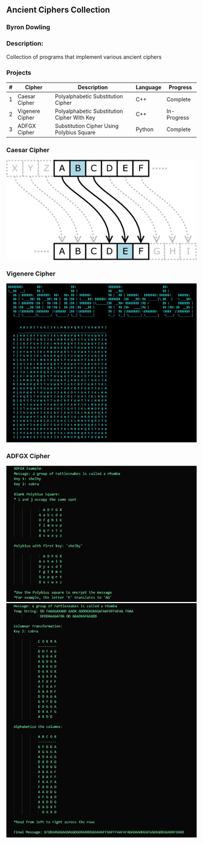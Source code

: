 ## Ancient Ciphers Collection
### Byron Dowling
### Description:
Collection of programs that implement various ancient ciphers

### Projects

|   #   | Cipher          | Description                                 | Language | Progress    |
| :---: | --------------- | ------------------------------------------- | -------- | ----------- |
|   1   | Caesar Cipher   | Polyalphabetic Substitution Cipher          | C++      |  Complete   |
|   2   | Vigenere Cipher | Polyalphabetic Substitution Cipher With Key | C++      | In-Progress |
|   3   | ADFGX Cipher    | Substitution Cipher Using Polybius Square   | Python   |  Complete   |



### Caesar Cipher
![CCI](https://github.com/Byron-Dowling/Ancient-Ciphers/blob/main/Projects/Caesar%20Cipher/Caesar_substition_cipher-750x393.png?raw=true)

### Vigenere Cipher
![VG1](https://github.com/Byron-Dowling/Ancient-Ciphers/blob/main/Projects/Vigenere%20Cipher/TR%20Snippet.JPG?raw=true)

### ADFGX Cipher
![AD1](https://github.com/Byron-Dowling/Ancient-Ciphers/blob/main/Projects/ADFGX%20Cipher/ADFGX%20Snippet%2010.JPG?raw=true)
![AD2](https://github.com/Byron-Dowling/Ancient-Ciphers/blob/main/Projects/ADFGX%20Cipher/ADFGX%20Snippet%2011.JPG?raw=true)

